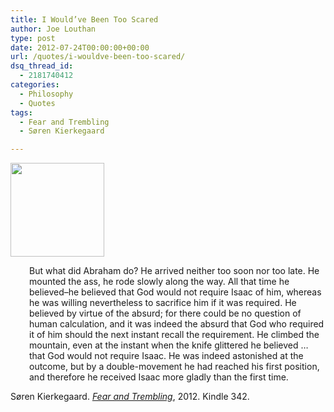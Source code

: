 ```yaml
---
title: I Would’ve Been Too Scared
author: Joe Louthan
type: post
date: 2012-07-24T00:00:00+00:00
url: /quotes/i-wouldve-been-too-scared/
dsq_thread_id:
  - 2181740412
categories:
  - Philosophy
  - Quotes
tags:
  - Fear and Trembling
  - Søren Kierkegaard

---
```

[<img class="alignright size-thumbnail wp-image-234" title="abraham-isaac-caravaggio25" src="https://i2.wp.com/theologic.us/wp-content/uploads/2012/08/abraham-isaac-caravaggio25.jpg?resize=150%2C150" alt="" width="150" height="150" srcset="https://i2.wp.com/theologic.us/wp-content/uploads/2012/08/abraham-isaac-caravaggio25.jpg?resize=150%2C150 150w, https://i2.wp.com/theologic.us/wp-content/uploads/2012/08/abraham-isaac-caravaggio25.jpg?zoom=2&resize=150%2C150 300w, https://i2.wp.com/theologic.us/wp-content/uploads/2012/08/abraham-isaac-caravaggio25.jpg?zoom=3&resize=150%2C150 450w" sizes="(max-width: 150px) 100vw, 150px" data-recalc-dims="1" />][1]

<p style="padding-left: 30px;">
  But what did Abraham do? He arrived neither too soon nor too late. He mounted the ass, he rode slowly along the way. All that time he believed–he believed that God would not require Isaac of him, whereas he was willing nevertheless to sacrifice him if it was required. He believed by virtue of the absurd; for there could be no question of human calculation, and it was indeed the absurd that God who required it of him should the next instant recall the requirement. He climbed the mountain, even at the instant when the knife glittered he believed … that God would not require Isaac. He was indeed astonished at the outcome, but by a double-movement he had reached his first position, and therefore he received Isaac more gladly than the first time.
</p>

Søren Kierkegaard. [_Fear and Trembling_][2], 2012. Kindle 342.

 [1]: https://i2.wp.com/theologic.us/wp-content/uploads/2012/08/abraham-isaac-caravaggio25.jpg
 [2]: https://www.amazon.com/dp/B0082CW5RY/ref=as_li_ss_til?tag=iamlipr-20&camp=0&creative=0&linkCode=as4&creativeASIN=B0082CW5RY&adid=0W9NVS7PNACT5620KG46&